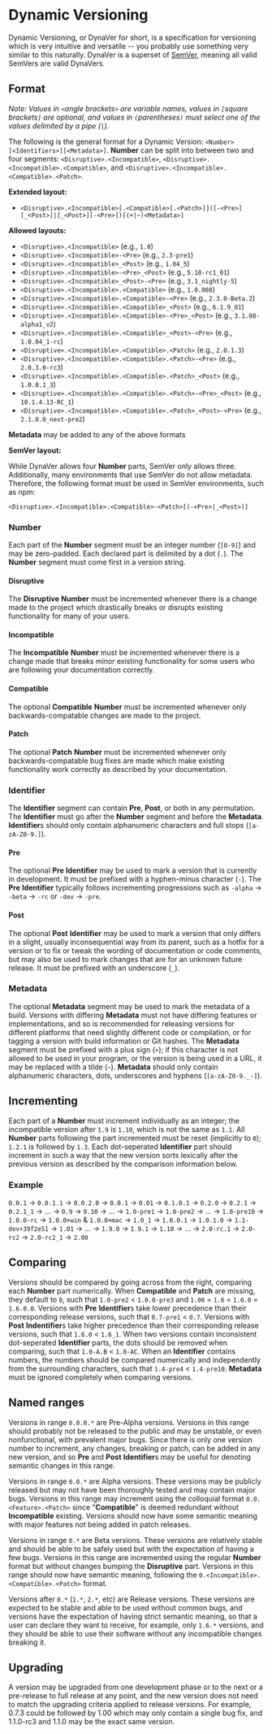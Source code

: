 # Dynamic Versioning

Dynamic Versioning, or DynaVer for short, is a specification for versioning which is very intuitive and versatile -- you probably use something very similar to this naturally. DynaVer is a superset of [SemVer](https://github.com/semver/semver), meaning all valid SemVers are valid DynaVers.

## Format
*Note: Values in `<`angle brackets`>` are variable names, values in `[`square brackets`]` are optional, and values in `(`parentheses`)` must select one of the values delimited by a pipe (`|`).*

The following is the general format for a Dynamic Version: `<Number>[<Identifiers>][<Metadata>]`. **Number** can be split into between two and four segments: `<Disruptive>.<Incompatible>`, `<Disruptive>.<Incompatible>.<Compatible>`, and `<Disruptive>.<Incompatible>.<Compatible>.<Patch>`.

**Extended layout:**
- `<Disruptive>.<Incompatible>[.<Compatible>[.<Patch>]]([-<Pre>][_<Post>]|[_<Post>][-<Pre>])[(+|~)<Metadata>]`

**Allowed layouts:**
- `<Disruptive>.<Incompatible>` (e.g., `1.0`)
- `<Disruptive>.<Incompatible>-<Pre>` (e.g., `2.3-pre1`)
- `<Disruptive>.<Incompatible>_<Post>` (e.g., `1.04_5`)
- `<Disruptive>.<Incompatible>-<Pre>_<Post>` (e.g., `5.10-rc1_01`)
- `<Disruptive>.<Incompatible>_<Post>-<Pre>` (e.g., `3.1_nightly-5`)
- `<Disruptive>.<Incompatible>.<Compatible>` (e.g., `1.0.008`)
- `<Disruptive>.<Incompatible>.<Compatible>-<Pre>` (e.g., `2.3.0-Beta.2`)
- `<Disruptive>.<Incompatible>.<Compatible>_<Post>` (e.g., `6.1.9_01`)
- `<Disruptive>.<Incompatible>.<Compatible>-<Pre>_<Post>` (e.g., `3.1.08-alpha1_v2`)
- `<Disruptive>.<Incompatible>.<Compatible>_<Post>-<Pre>` (e.g., `1.0.04_1-rc`)
- `<Disruptive>.<Incompatible>.<Compatible>.<Patch>` (e.g., `2.0.1.3`)
- `<Disruptive>.<Incompatible>.<Compatible>.<Patch>-<Pre>` (e.g., `2.0.3.0-rc3`)
- `<Disruptive>.<Incompatible>.<Compatible>.<Patch>_<Post>` (e.g., `1.0.0.1_3`)
- `<Disruptive>.<Incompatible>.<Compatible>.<Patch>-<Pre>_<Post>` (e.g., `10.1.4.13-RC_1`)
- `<Disruptive>.<Incompatible>.<Compatible>.<Patch>_<Post>-<Pre>` (e.g., `2.1.0.0_next-pre2`)

**Metadata** may be added to any of the above formats

**SemVer layout:**

While DynaVer allows four **Number** parts, SemVer only allows three. Additionally, many environments that use SemVer do not allow metadata. Therefore, the following format must be used in SemVer environments, such as npm:

`<Disruptive>.<Incompatible>.<Compatible>-<Patch>[(-<Pre>|_<Post>)]`

### Number

Each part of the **Number** segment must be an integer number (`[0-9]`) and may be zero-padded. Each declared part is delimited by a dot (`.`). The **Number** segment must come first in a version string.

#### Disruptive
The **Disruptive** **Number** must be incremented whenever there is a change made to the project which drastically breaks or disrupts existing functionality for many of your users.

#### Incompatible
The **Incompatible** **Number** must be incremented whenever there is a change made that breaks minor existing functionality for some users who are following your documentation correctly.

#### Compatible
The optional **Compatible** **Number** must be incremented whenever only backwards-compatable changes are made to the project.

#### Patch
The optional **Patch** **Number** must be incremented whenever only backwards-compatable bug fixes are made which make existing functionality work correctly as described by your documentation.

### Identifier

The **Identifier** segment can contain **Pre**, **Post**, or both in any permutation. The **Identifier** must go after the **Number** segment and before the **Metadata**. **Identifier**s should only contain alphanumeric characters and full stops (`[a-zA-Z0-9.]`).

#### Pre
The optional **Pre** **Identifier** may be used to mark a version that is currently in development. It must be prefixed with a hyphen-minus character (`-`). The **Pre** **Identifier** typically follows incrementing progressions such as `-alpha` -> `-beta` -> `-rc` or `-dev` -> `-pre`.

#### Post
The optional **Post** **Identifier** may be used to mark a version that only differs in a slight, usually inconsequential way from its parent, such as a hotfix for a version or to fix or tweak the wording of documentation or code comments, but may also be used to mark changes that are for an unknown future release. It must be prefixed with an underscore (`_`).

### Metadata
The optional **Metadata** segment may be used to mark the metadata of a build. Versions with differing **Metadata** must not have differing features or implementations, and so is recommended for releasing versions for different platforms that need slightly different code or compilation, or for tagging a version with build information or Git hashes. The **Metadata** segment must be prefixed with a plus sign (`+`); if this character is not allowed to be used in your program, or the version is being used in a URL, it may be replaced with a tilde (`~`). **Metadata** should only contain alphanumeric characters, dots, underscores and hyphens (`[a-zA-Z0-9._-]`).

## Incrementing
Each part of a **Number** must increment individually as an integer; the incompatible version after `1.9` is `1.10`, which is not the same as `1.1`. All **Number** parts following the part incremented must be reset (implicitly to `0`); `1.2.1` is followed by `1.3`. Each dot-seperated **Identifier** part should increment in such a way that the new version sorts lexically after the previous version as described by the comparison information below.

### Example
`0.0.1` -> `0.0.1.1` -> `0.0.2.0` -> `0.0.1` -> `0.01` -> `0.1.0.1` -> `0.2.0` -> `0.2.1` -> `0.2.1_1` -> ... -> `0.9` -> `0.10` -> ... -> `1.0-pre1` -> `1.0-pre2` -> ... -> `1.0-pre10` -> `1.0.0-rc` -> `1.0.0+win` & `1.0.0+mac` -> `1.0_1` -> `1.0.0.1` -> `1.0.1.0` -> `1.1-dev+39f2e51` -> `1.01` -> ... -> `1.9.0` -> `1.9.1` -> `1.10` -> ... -> `2.0-rc.1` -> `2.0-rc2` -> `2.0-rc2_1` -> `2.00`

## Comparing
Versions should be compared by going across from the right, comparing each **Number** part numerically. When **Compatible** and **Patch** are missing, they default to `0`, such that `1.0-pre2` < `1.0.0-pre3` and `1.06` = `1.6` = `1.6.0` = `1.6.0.0`. Versions with **Pre** **Identifier**s take lower precedence than their corresponding release versions, such that `0.7-pre1` < `0.7`. Versions with **Post** **Indentifier**s take higher precedence than their corresponding release versions, such that `1.6.0` < `1.6_1`. When two versions contain inconsistent dot-seperated **Identifier** parts, the dots should be removed when comparing, such that `1.0-A.B` < `1.0-AC`. When an **Identifier** contains numbers, the numbers should be compared numerically and independently from the surrounding characters, such that `1.4-pre4` < `1.4-pre10`. **Metadata** must be ignored completely when comparing versions.

## Named ranges
Versions in range `0.0.0.*` are Pre-Alpha versions. Versions in this range should probably not be released to the public and may be unstable, or even nonfunctional, with prevalent major bugs. Since there is only one version number to increment, any changes, breaking or patch, can be added in any new version, and so **Pre** and **Post** **Identifier**s may be useful for denoting semantic changes in this range.

Versions in range `0.0.*` are Alpha versions. These versions may be publicly released but may not have been thoroughly tested and may contain major bugs. Versions in this range may increment using the colloquial format `0.0.<Feature>.<Patch>` since "**Compatible**" is deemed redundant without **Incompatible** existing. Versions should now have some semantic meaning with major features not being added in patch releases.

Versions in range `0.*` are Beta versions. These versions are relatively stable and should be able to be safely used but with the expectation of having a few bugs. Versions in this range are incremented using the regular **Number** format but without changes bumping the **Disruptive** part. Versions in this range should now have semantic meaning, following the `0.<Incompatible>.<Compatible>.<Patch>` format.

Versions after `0.*` (`1.*`, `2.*`, etc) are Release versions. These versions are expected to be stable and able to be used without common bugs, and versions have the expectation of having strict semantic meaning, so that a user can declare they want to receive, for example, only `1.6.*` versions, and they should be able to use their software without any incompatible changes breaking it.

## Upgrading
A version may be upgraded from one development phase or to the next or a pre-release to full release at any point, and the new version does not need to match the upgrading criteria applied to release versions. For example, 0.7.3 could be followed by 1.00 which may only contain a single bug fix, and 1.1.0-rc3 and 1.1.0 may be the exact same version.

